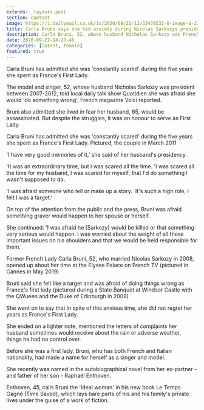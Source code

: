 ```yaml
---
extends: _layouts.post
section: content
image: https://i.dailymail.co.uk/1s/2020/09/22/12/33478532-0-image-a-13_1600772661539.jpg 
title: Carla Bruni says she had anxiety during Nicolas Sarkozys presidency 
description: Carla Bruni, 52, whose husband Nicholas Sarkozy was French president between 2007-2012, told daily talk show Quotidien she was afraid she would do something wrong while she was First Lady. 
date: 2020-09-22-14-23-46 
categories: [latest, female] 
featured: true 
--- 
```

Carla Bruni has admitted she was 'constantly scared' during the five years she spent as France's First Lady. 

The model and singer, 52, whose husband Nicholas Sarkozy was president between 2007-2012, told local daily talk show Quotidien she was afraid she would 'do something wrong', French magazine Voici reported. 

Bruni also admitted she lived in fear her husband, 65, would be assassinated. But despite the struggles, it was an honour to serve as First Lady. 

Carla Bruni has admitted she was 'constantly scared' during the five years she spent as France's First Lady. Pictured, the couple in March 2011 

'I have very good memories of it,' she said of her husband's presidency.  

'It was an extraordinary time, but I was scared all the time. 'I was scared all the time for my husband, I was scared for myself, that I'd do something I wasn't supposed to do.

'I was afraid someone who tell or make up a story.  It's such a high role, I felt I was a target.'

On top of the attention from the public and the press, Bruni was afraid something graver would happen to her spouse or herself.  

She continued: 'I was afraid he [Sarkozy] would be killed or that something very serious would happen. I was worried about the weight of all these important issues on his shoulders and that we would be held responsible for them.'

Former French Lady Carla Bruni, 52, who married Nicolas Sarkozy in 2008, opened up about her time at the Elysee Palace on French TV (pictured in Cannes in May 2019)

Bruni said she felt like a target and was afraid of doing things wrong as France's first lady (pictured during a State Banquet at Windsor Castle with the QWueen and the Duke of Edinburgh in 2008) 

She went on to say that in spite of this anxious time, she did not regret her years as France's First Lady. 

She ended on a lighter note, mentioned the letters of complaints her husband sometimes would receive about the rain or adverse weather, things he had no control over. 

Before she was a first lady, Bruni, who has both French and Italian nationality, had made a name for herself as a singer and model. 

She recently was named in the autobiographical novel from her ex-partner - and father of her son - Raphaël Enthoven. 

Enthoven, 45, calls Bruni the 'ideal woman' in his new book Le Temps Gagné (Time Saved), which lays bare parts of his and his family's private lives under the guise of a work of fiction. 

